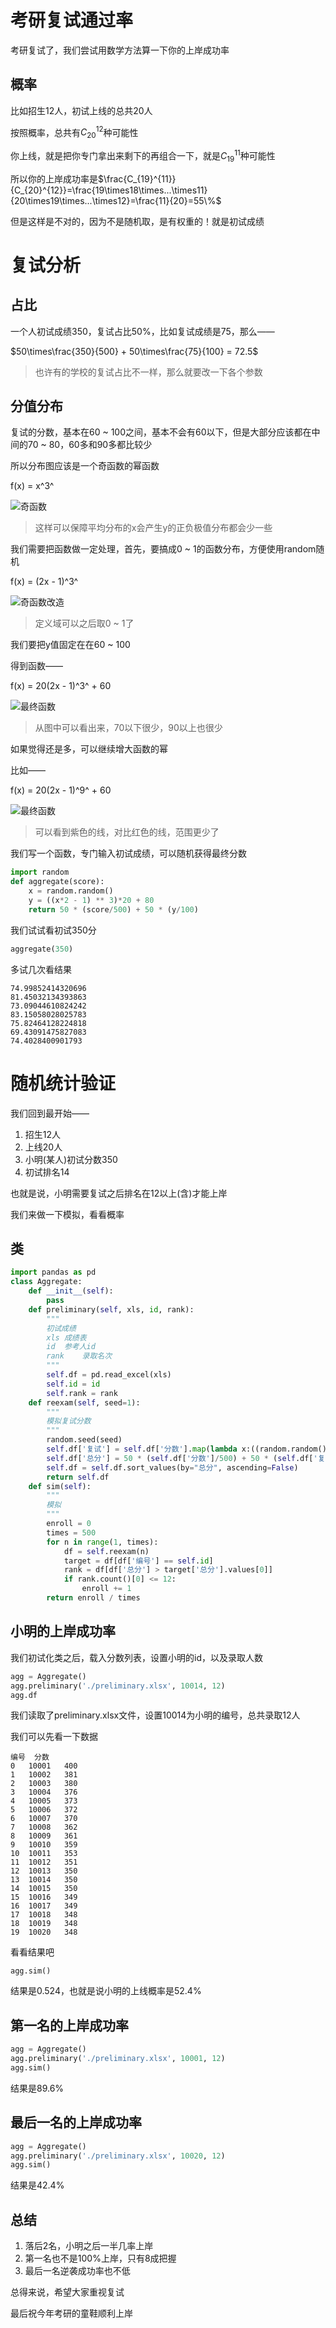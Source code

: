 # 考研复试通过率


考研复试了，我们尝试用数学方法算一下你的上岸成功率


## 概率


比如招生12人，初试上线的总共20人


按照概率，总共有$C_{20}^{12}$种可能性


你上线，就是把你专门拿出来剩下的再组合一下，就是$C_{19}^{11}$种可能性


所以你的上岸成功率是$\frac{C_{19}^{11}}{C_{20}^{12}}=\frac{19\times18\times...\times11}{20\times19\times...\times12}=\frac{11}{20}=55\%$


但是这样是不对的，因为不是随机取，是有权重的！就是初试成绩


# 复试分析


## 占比


一个人初试成绩350，复试占比50%，比如复试成绩是75，那么——


$50\times\frac{350}{500} + 50\times\frac{75}{100} = 72.5$


> 也许有的学校的复试占比不一样，那么就要改一下各个参数


## 分值分布


复试的分数，基本在60 ~ 100之间，基本不会有60以下，但是大部分应该都在中间的70 ~ 80，60多和90多都比较少


所以分布图应该是一个奇函数的幂函数


f(x) = x^3^


![奇函数](./docs/odd.png)


> 这样可以保障平均分布的x会产生y的正负极值分布都会少一些


我们需要把函数做一定处理，首先，要搞成0 ~ 1的函数分布，方便使用random随机


f(x) = (2x - 1)^3^


![奇函数改造](./docs/odd2.png)


> 定义域可以之后取0 ~ 1了


我们要把y值固定在在60 ~ 100


得到函数——

f(x) = 20(2x - 1)^3^ + 60


![最终函数](./docs/fun.png)


> 从图中可以看出来，70以下很少，90以上也很少


如果觉得还是多，可以继续增大函数的幂


比如——


f(x) = 20(2x - 1)^9^ + 60


![最终函数](./docs/fun9.png)


> 可以看到紫色的线，对比红色的线，范围更少了


我们写一个函数，专门输入初试成绩，可以随机获得最终分数


```py
import random
def aggregate(score):
    x = random.random()
    y = ((x*2 - 1) ** 3)*20 + 80
    return 50 * (score/500) + 50 * (y/100)
```


我们试试看初试350分


```py
aggregate(350)
```


多试几次看结果


```
74.99852414320696
81.45032134393863
73.09044610824242
83.15058028025783
75.82464128224818
69.43091475827083
74.4028400901793
```


# 随机统计验证


我们回到最开始——


1. 招生12人
2. 上线20人
3. 小明(某人)初试分数350
4. 初试排名14


也就是说，小明需要复试之后排名在12以上(含)才能上岸


我们来做一下模拟，看看概率


## 类


```py
import pandas as pd
class Aggregate:
    def __init__(self):
        pass
    def preliminary(self, xls, id, rank):
        """
        初试成绩
        xls 成绩表
        id  参考人id
        rank    录取名次
        """
        self.df = pd.read_excel(xls)
        self.id = id
        self.rank = rank
    def reexam(self, seed=1):
        """
        模拟复试分数
        """
        random.seed(seed)
        self.df['复试'] = self.df['分数'].map(lambda x:((random.random()*2 - 1) ** 3)*20 + 80)
        self.df['总分'] = 50 * (self.df['分数']/500) + 50 * (self.df['复试']/100)
        self.df = self.df.sort_values(by="总分", ascending=False)
        return self.df
    def sim(self):
        """
        模拟
        """
        enroll = 0
        times = 500
        for n in range(1, times):
            df = self.reexam(n)
            target = df[df['编号'] == self.id]
            rank = df[df['总分'] > target['总分'].values[0]]
            if rank.count()[0] <= 12:
                enroll += 1
        return enroll / times
```


## 小明的上岸成功率


我们初试化类之后，载入分数列表，设置小明的id，以及录取人数


```py
agg = Aggregate()
agg.preliminary('./preliminary.xlsx', 10014, 12)
agg.df
```


我们读取了preliminary.xlsx文件，设置10014为小明的编号，总共录取12人


我们可以先看一下数据


```
编号	分数
0	10001	400
1	10002	381
2	10003	380
3	10004	376
4	10005	373
5	10006	372
6	10007	370
7	10008	362
8	10009	361
9	10010	359
10	10011	353
11	10012	351
12	10013	350
13	10014	350
14	10015	350
15	10016	349
16	10017	349
17	10018	348
18	10019	348
19	10020	348
```


看看结果吧


```
agg.sim()
```


结果是0.524，也就是说小明的上线概率是52.4%



## 第一名的上岸成功率


```py
agg = Aggregate()
agg.preliminary('./preliminary.xlsx', 10001, 12)
agg.sim()
```


结果是89.6%


## 最后一名的上岸成功率


```py
agg = Aggregate()
agg.preliminary('./preliminary.xlsx', 10020, 12)
agg.sim()
```


结果是42.4%


## 总结


1. 落后2名，小明之后一半几率上岸
2. 第一名也不是100%上岸，只有8成把握
3. 最后一名逆袭成功率也不低


总得来说，希望大家重视复试


最后祝今年考研的童鞋顺利上岸